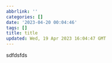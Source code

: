 ```yaml
---
abbrlink: ''
categories: []
date: '2023-04-20 00:04:46'
tags: []
title: title
updated: Wed, 19 Apr 2023 16:04:47 GMT
---
```

sdfdsfds
